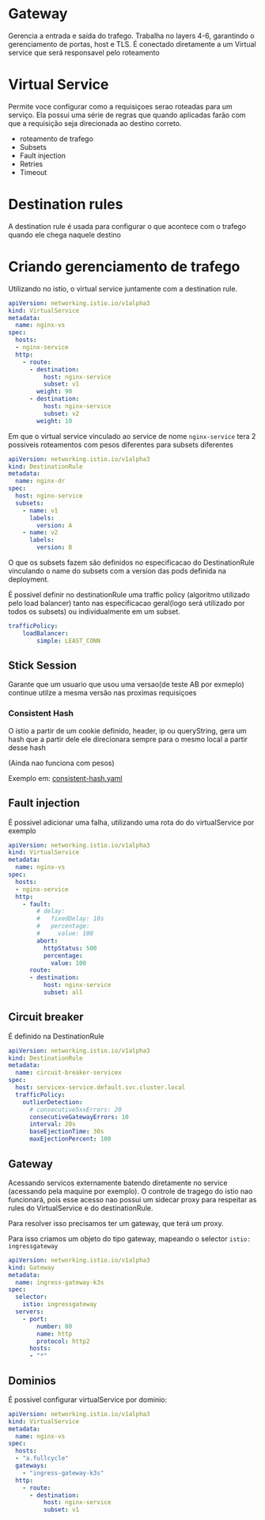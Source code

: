 # Gateway

Gerencia a entrada e saída do trafego. Trabalha no layers 4-6, garantindo o gerenciamento de portas, host e TLS. É conectado diretamente a um Virtual service que será responsavel pelo roteamento

# Virtual Service

Permite voce configurar como a requisiçoes serao roteadas para um serviço. Ela possui uma série de regras que quando aplicadas farão com que a requisição seja direcionada ao destino correto.

- roteamento de trafego
- Subsets
- Fault injection
- Retries
- Timeout

# Destination rules

A destination rule é usada para configurar o que acontece com o trafego quando ele chega naquele destino

# Criando gerenciamento de trafego

Utilizando no istio, o virtual service juntamente com a destination rule. 

```yml
apiVersion: networking.istio.io/v1alpha3
kind: VirtualService
metadata:
  name: nginx-vs 
spec:
  hosts: 
  - nginx-service
  http:
    - route: 
      - destination: 
          host: nginx-service 
          subset: v1 
        weight: 90
      - destination: 
          host: nginx-service 
          subset: v2 
        weight: 10
```

Em que o virtual service vinculado ao service de nome `nginx-service` tera 2 possiveis roteamentos com pesos diferentes para subsets diferentes

```yml
apiVersion: networking.istio.io/v1alpha3
kind: DestinationRule
metadata:
  name: nginx-dr 
spec:
  host: nginx-service
  subsets:
    - name: v1 
      labels:
        version: A
    - name: v2 
      labels:
        version: B
```

O que os subsets fazem são definidos no especificacao do DestinationRule vinculando o name do subsets com a version das pods definida na deployment.

É possivel definir no destinationRule uma traffic policy (algoritmo utilizado pelo load balancer) tanto nas especificacao geral(logo será utilizado por todos os subsets) ou individualmente em um subset.

```yml
trafficPolicy:
    loadBalancer:
        simple: LEAST_CONN
```

## Stick Session

Garante que um usuario que usou uma versao(de teste AB por exmeplo) continue utilze a mesma versão nas proximas requisiçoes

### Consistent Hash

O istio a partir de um cookie definido, header, ip ou queryString, gera um hash que a partir dele ele direcionara sempre para o mesmo local a partir desse hash

(Ainda nao funciona com pesos)

Exemplo em: [consistent-hash.yaml](consistent-hash.yaml)



## Fault injection

É possivel adicionar uma falha, utilizando uma rota do do virtualService por exemplo

```yml
apiVersion: networking.istio.io/v1alpha3
kind: VirtualService
metadata:
  name: nginx-vs 
spec:
  hosts: 
  - nginx-service
  http:
    - fault:
        # delay:
        #   fixedDelay: 10s
        #   percentage:
        #     value: 100
        abort:
          httpStatus: 500
          percentage:
            value: 100
      route: 
      - destination: 
          host: nginx-service 
          subset: all 
```


## Circuit breaker

É definido na DestinationRule

```yml
apiVersion: networking.istio.io/v1alpha3
kind: DestinationRule
metadata:
  name: circuit-breaker-servicex
spec:
  host: servicex-service.default.svc.cluster.local
  trafficPolicy:
    outlierDetection:
      # consecutive5xxErrors: 20
      consecutiveGatewayErrors: 10
      interval: 20s
      baseEjectionTime: 30s
      maxEjectionPercent: 100
```

## Gateway

Acessando servicos externamente batendo diretamente no service (acessando pela maquine por exemplo). O controle de tragego do istio nao funcionará, pois esse acesso nao possui um sidecar proxy para respeitar as rules do VirtualService e do destinationRule.

Para resolver isso precisamos ter um gateway, que terá um proxy.

Para isso criamos um objeto do tipo gateway, mapeando o selector `istio: ingressgateway`

```yaml
apiVersion: networking.istio.io/v1alpha3
kind: Gateway
metadata:
  name: ingress-gateway-k3s
spec:
  selector:
    istio: ingressgateway
  servers:
    - port: 
        number: 80
        name: http
        protocol: http2
      hosts:
      - "*"
```

## Dominios

É possivel configurar virtualService por dominio:

```yaml
apiVersion: networking.istio.io/v1alpha3
kind: VirtualService
metadata:
  name: nginx-vs
spec:
  hosts: 
  - "a.fullcycle"
  gateways:
    - "ingress-gateway-k3s"
  http:
    - route:
      - destination:
          host: nginx-service
          subset: v1
```

